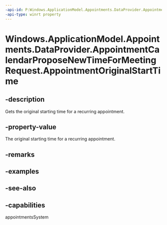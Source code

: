 ```yaml
---
-api-id: P:Windows.ApplicationModel.Appointments.DataProvider.AppointmentCalendarProposeNewTimeForMeetingRequest.AppointmentOriginalStartTime
-api-type: winrt property
---
```


<!-- Property syntax
public Windows.Foundation.IReference<Windows.Foundation.DateTime> AppointmentOriginalStartTime { get; }
-->

# Windows.ApplicationModel.Appointments.DataProvider.AppointmentCalendarProposeNewTimeForMeetingRequest.AppointmentOriginalStartTime

## -description
Gets the original starting time for a recurring appointment.

## -property-value
The original starting time for a recurring appointment.

## -remarks

## -examples

## -see-also

## -capabilities
appointmentsSystem
